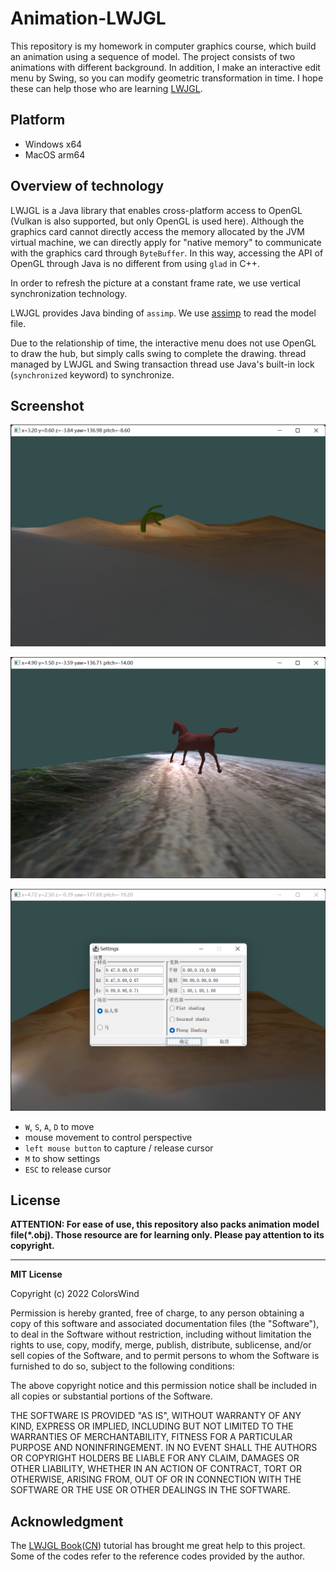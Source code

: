 # Animation-LWJGL

This repository is my homework in computer graphics course, which build an animation using a sequence of model. The project consists of two animations with different background. In addition, I make an interactive edit menu by Swing, so you can  modify geometric transformation in time. I hope these can  help those who are learning [LWJGL](https://www.lwjgl.org/).



## Platform

- Windows x64
- MacOS arm64



## Overview of technology

LWJGL is a Java library that enables cross-platform access to OpenGL (Vulkan is also supported, but only OpenGL is used here). Although the graphics card cannot directly access the memory allocated by the JVM virtual machine, we can directly apply for "native memory" to communicate with the graphics card through `ByteBuffer`. In this way, accessing the API of OpenGL through Java is no different from using `glad` in C++.

In order to refresh the picture at a constant frame rate, we use vertical synchronization technology.

LWJGL provides Java binding of `assimp`. We use [assimp](https://github.com/assimp/assimp) to read the model file.

Due to the relationship of time, the interactive menu does not use OpenGL to draw the hub, but simply calls swing to complete the drawing. thread managed by LWJGL and Swing transaction thread use Java's built-in lock (`synchronized` keyword) to synchronize.

## Screenshot

![animation1](README.assets/animation1.png)

![animation2](README.assets/animation2.png)

![animation-editor](README.assets/animation-editor.png)

- `W`, `S`, `A`, `D` to move
- mouse movement to control perspective
- `left mouse button` to capture / release cursor
- `M` to show settings
- `ESC` to release cursor



## License

**ATTENTION: For ease of use, this repository also packs animation model file(*.obj). Those resource are for learning only. Please pay attention to its copyright.**

***

**MIT License**

Copyright (c) 2022 ColorsWind

Permission is hereby granted, free of charge, to any person obtaining a copy of this software and associated documentation files (the  "Software"), to deal in the Software without restriction, including  without limitation the rights to use, copy, modify, merge, publish,  distribute, sublicense, and/or sell copies of the Software, and to  permit persons to whom the Software is furnished to do so, subject to  the following conditions:

The above copyright notice and this permission notice shall be included in all copies or substantial portions of the Software.

THE SOFTWARE IS PROVIDED "AS IS", WITHOUT WARRANTY OF ANY KIND,  EXPRESS OR IMPLIED, INCLUDING BUT NOT LIMITED TO THE WARRANTIES OF  MERCHANTABILITY, FITNESS FOR A PARTICULAR PURPOSE AND NONINFRINGEMENT.  IN NO EVENT SHALL THE AUTHORS OR COPYRIGHT HOLDERS BE LIABLE FOR ANY  CLAIM, DAMAGES OR OTHER LIABILITY, WHETHER IN AN ACTION OF CONTRACT,  TORT OR OTHERWISE, ARISING FROM, OUT OF OR IN CONNECTION WITH THE  SOFTWARE OR THE USE OR OTHER DEALINGS IN THE SOFTWARE.



## Acknowledgment

The  [LWJGL Book](https://github.com/lwjglgamedev/lwjglbook)([CN](https://mouse0w0.github.io/lwjglbook-CN-Translation/)) tutorial has brought me great help to this project. Some of the codes refer to the reference codes provided by the author.
